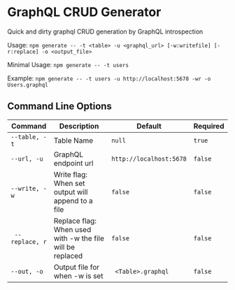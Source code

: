# GraphQL CRUD Generator
Quick and dirty graphql CRUD generation by GraphQL introspection


Usage: `npm generate -- -t <table> -u <graphql_url> [-w:writefile] [-r:replace] -o <output_file>`

Minimal Usage: `npm generate -- -t users`

Example: `npm generate -- -t users -u http://localhost:5678 -wr -o Users.graphql`

## Command Line Options

| Command         | Description                                               | Default                  | Required |
| --------------- | --------------------------------------------------------- | -----------------------  | ----------- |
| `--table, -t`   | Table Name                                                | `null`                   | `true` |
| `--url, -u`     | GraphQL endpoint url                                      | `http://localhost:5678`  | `false` |
| `--write, -w`   | Write flag: When set output will append to a file         | `false`                  | `false` |
|` --replace, r`  | Replace flag: When used with -w the file will be replaced | `false`                  | `false` |
| `--out, -o`     | Output file for when -w is set                            | ` <Table>.graphql`       | `false` |
